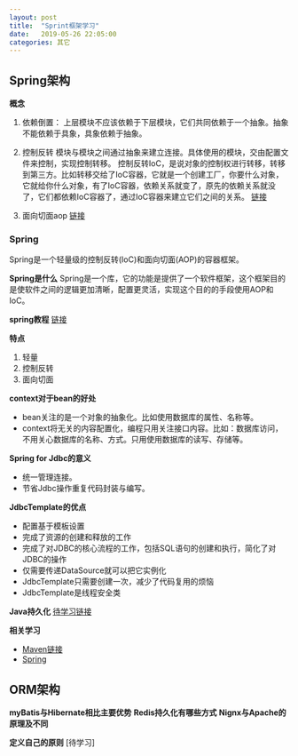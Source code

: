 ```yaml
---
layout: post
title:  "Sprint框架学习"
date:   2019-05-26 22:05:00
categories: 其它
---
```


## Spring架构
**概念**
1. 依赖倒置：
上层模块不应该依赖于下层模块，它们共同依赖于一个抽象。抽象不能依赖于具象，具象依赖于抽象。

2. 控制反转
模块与模块之间通过抽象来建立连接。具体使用的模块，交由配置文件来控制，实现控制转移。
控制反转IoC，是说对象的控制权进行转移，转移到第三方。比如转移交给了IoC容器，它就是一个创建工厂，你要什么对象，它就给你什么对象，有了IoC容器，依赖关系就变了，原先的依赖关系就没了，它们都依赖IoC容器了，通过IoC容器来建立它们之间的关系。
[链接](https://www.cnblogs.com/Mr-Rocker/p/7721824.html)

3. 面向切面aop
[链接](https://www.cnblogs.com/Wolfmanlq/p/6036019.html)


### Spring
Spring是一个轻量级的控制反转(IoC)和面向切面(AOP)的容器框架。

**Spring是什么**
Spring是一个库，它的功能是提供了一个软件框架，这个框架目的是使软件之间的逻辑更加清晰，配置更灵活，实现这个目的的手段使用AOP和IoC。

**spring教程**
[链接](https://www.yiibai.com/spring/spring-tutorial-for-beginners.html)

**特点**
1. 轻量
2. 控制反转
3. 面向切面

**context对于bean的好处**
* bean关注的是一个对象的抽象化。比如使用数据库的属性、名称等。
* context将无关的内容配置化，编程只用关注接口内容。比如：数据库访问，不用关心数据库的名称、方式。只用使用数据库的读写、存储等。


**Spring for Jdbc的意义**
* 统一管理连接。
* 节省Jdbc操作重复代码封装与编写。

**JdbcTemplate的优点**
* 配置基于模板设置
* 完成了资源的创建和释放的工作
* 完成了对JDBC的核心流程的工作，包括SQL语句的创建和执行，简化了对JDBC的操作
* 仅需要传递DataSource就可以把它实例化
* JdbcTemplate只需要创建一次，减少了代码复用的烦恼
* JdbcTemplate是线程安全类

**Java持久化**
[待学习链接](https://blog.csdn.net/qq_39470733/article/details/80166949)

**相关学习**
* [Maven链接](https://www.yiibai.com/maven/)
* [Spring](https://www.w3cschool.cn/wkspring/pesy1icl.html)

## ORM架构

**myBatis与Hibernate相比主要优势**
**Redis持久化有哪些方式**
**Nignx与Apache的原理及不同**

**定义自己的原则**
[待学习]


